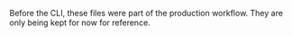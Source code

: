 Before the CLI, these files were part of the production workflow. They are only being kept for now for reference.
